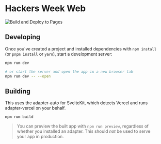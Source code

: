 # Hackers Week Web

[![Build and Deploy to Pages](https://github.com/ConsejoInfUMA/HackersWeekWeb/actions/workflows/main.yml/badge.svg)](https://github.com/ConsejoInfUMA/HackersWeekWeb/actions/workflows/main.yml)

## Developing

Once you've created a project and installed dependencies with `npm install` (or `pnpm install` or `yarn`), start a development server:

```bash
npm run dev

# or start the server and open the app in a new browser tab
npm run dev -- --open
```

## Building

This uses the adapter-auto for SvelteKit, which detects Vercel and runs adapter-vercel on your behalf.

```bash
npm run build
```

> You can preview the built app with `npm run preview`, regardless of whether you installed an adapter. This should _not_ be used to serve your app in production.
